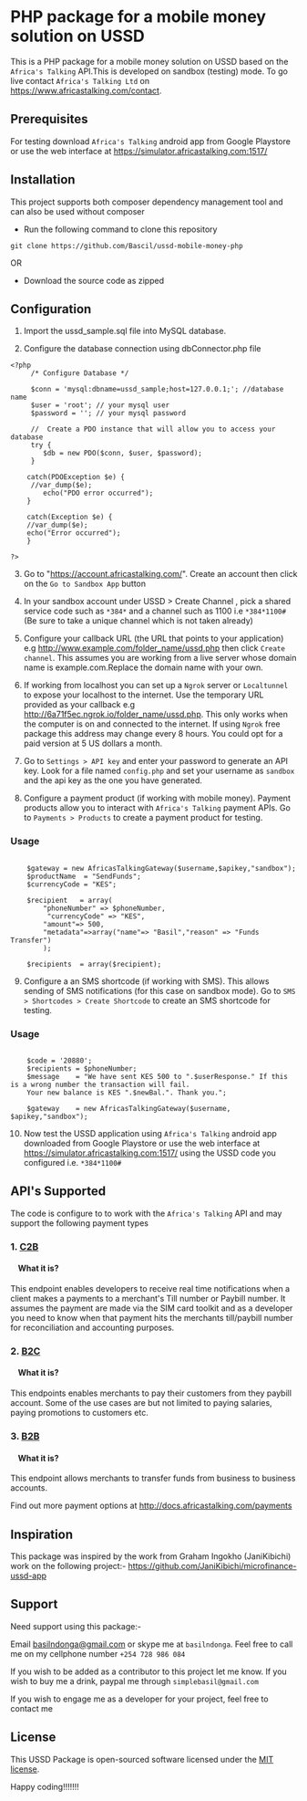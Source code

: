 # PHP package for a mobile money solution on USSD

This is a PHP package for a mobile money solution on USSD based on the `Africa's Talking` API.This is developed on sandbox (testing) mode. To go live contact `Africa's Talking Ltd` on https://www.africastalking.com/contact.

## Prerequisites

For testing download `Africa's Talking` android app from Google Playstore or use the web interface at https://simulator.africastalking.com:1517/


## Installation

This project supports both composer dependency management tool and can also be used without composer

* Run the following command to clone this repository

```
git clone https://github.com/Bascil/ussd-mobile-money-php

```
OR

* Download the source code as zipped 

## Configuration

1. Import the ussd_sample.sql file into MySQL database.

2. Configure the database connection using dbConnector.php file

``` 
<?php 
     /* Configure Database */

     $conn = 'mysql:dbname=ussd_sample;host=127.0.0.1;'; //database name
     $user = 'root'; // your mysql user 
     $password = ''; // your mysql password

     //  Create a PDO instance that will allow you to access your database
     try {
        $db = new PDO($conn, $user, $password);
     }

    catch(PDOException $e) {
     //var_dump($e);
        echo("PDO error occurred");
    }

    catch(Exception $e) {
    //var_dump($e);
    echo("Error occurred");
    }
    
?>

```
3. Go to "https://account.africastalking.com/". Create an account then click on the `Go to Sandbox App` button

4. In your sandbox account under USSD > Create Channel , pick a shared service code  such as `*384*` and a channel such as 1100 i.e `*384*1100#` (Be sure to take a unique channel which is not taken already)

5. Configure your callback URL (the URL that points to your application) e.g http://www.example.com/folder_name/ussd.php then click `Create channel`. This assumes you are working from a live server whose domain name is example.com.Replace the domain name with your own.

6. If working from localhost you can set up a `Ngrok` server or `Localtunnel` to expose your localhost to the internet. Use the temporary URL provided as your callback e.g  http://6a71f5ec.ngrok.io/folder_name/ussd.php. This only works when the computer is on and connected to the internet. If using `Ngrok` free package this address may change every 8 hours. You could opt for a paid version at 5 US dollars a month.

7. Go to `Settings > API key` and enter your password to generate an API key. Look for a file named `config.php` and set your username as `sandbox` and the api key as the one you have generated.

8. Configure a payment product (if working with mobile money). Payment products allow you to interact with `Africa's Talking` payment APIs. Go to `Payments > Products` to create a payment product for testing. 


### Usage

```
   
    $gateway = new AfricasTalkingGateway($username,$apikey,"sandbox");
    $productName  = "SendFunds"; 
    $currencyCode = "KES";

    $recipient   = array(
        "phoneNumber" => $phoneNumber,
         "currencyCode" => "KES", 
        "amount"=> 500,
        "metadata"=>array("name"=> "Basil","reason" => "Funds Transfer")
        );

    $recipients  = array($recipient);

```

9. Configure a an SMS shortcode (if working with SMS). This allows sending of SMS notifications (for this case on sandbox mode). Go to `SMS > Shortcodes > Create Shortcode` to create an SMS shortcode for testing. 


### Usage

```
   
    $code = '20880';
    $recipients = $phoneNumber;
    $message    = "We have sent KES 500 to ".$userResponse." If this is a wrong number the transaction will fail.
    Your new balance is KES ".$newBal.". Thank you.";

    $gateway    = new AfricasTalkingGateway($username, $apikey,"sandbox");

```
10. Now test the USSD application using `Africa's Talking` android app downloaded from Google Playstore or use the web interface at https://simulator.africastalking.com:1517/ using the USSD code you configured i.e. `*384*1100#`

## API's Supported

The code  is configure to to work with the `Africa's Talking` API and may support the following payment types


### 1. [C2B](https://developer.safaricom.co.ke/docs#c2b-api)
#### &nbsp; &nbsp; What it is?
This endpoint enables developers to receive real time notifications when a client makes a payments to a merchant's Till number or Paybill number. It assumes the payment are made via the SIM card toolkit and as a developer you need to know when that payment hits the merchants till/paybill number for reconciliation and accounting purposes.


### 2. [B2C](https://developer.safaricom.co.ke/docs#b2c-api)
#### &nbsp; &nbsp; What it is?
This endpoints enables merchants to pay their customers from they paybill account. Some of the use cases are but not limited to paying salaries, paying promotions to customers etc.

### 3. [B2B](https://developer.safaricom.co.ke/docs#b2b-api)
#### &nbsp; &nbsp; What it is?
This endpoint allows merchants to transfer funds from business to business accounts. 

Find out more payment options at http://docs.africastalking.com/payments


## Inspiration

This package was inspired by the work from Graham Ingokho (JaniKibichi) work on the following project:-
https://github.com/JaniKibichi/microfinance-ussd-app


## Support

Need support using this package:-

Email basilndonga@gmail.com or skype me at `basilndonga`. Feel free to call me on my cellphone number `+254 728 986 084`

If you wish to be added as a contributor to this project let me know. If you wish to buy me a drink, paypal me through `simplebasil@gmail.com`

If you wish to engage me as a developer for your project, feel free to contact me

## License

This USSD Package is open-sourced software licensed under the [MIT license](http://opensource.org/licenses/MIT).

Happy coding!!!!!!!


